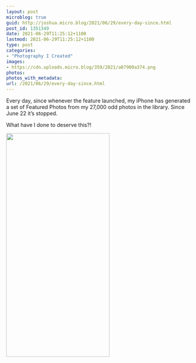 ```yaml
---
layout: post
microblog: true
guid: http://joshua.micro.blog/2021/06/29/every-day-since.html
post_id: 1351349
date: 2021-06-29T11:25:12+1100
lastmod: 2021-06-29T11:25:12+1100
type: post
categories:
- "Photography I Created"
images:
- https://cdn.uploads.micro.blog/359/2021/a07900a374.png
photos:
photos_with_metadata:
url: /2021/06/29/every-day-since.html
---
```

Every day, since whenever the feature launched, my iPhone has generated a set of Featured Photos from my 27,000 odd photos in the library. Since June 22 it’s stopped.

What have I done to deserve this?!

<img src="uploads/2021/a07900a374.png" width="277" height="600" alt="" />
